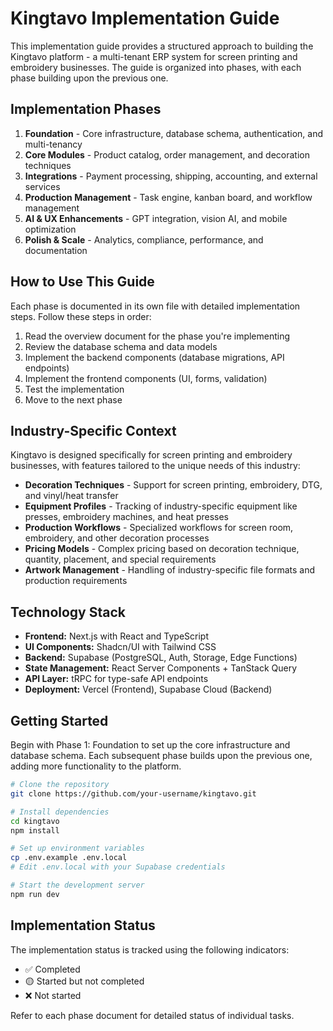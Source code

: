 # Kingtavo Implementation Guide

This implementation guide provides a structured approach to building the Kingtavo platform - a multi-tenant ERP system for screen printing and embroidery businesses. The guide is organized into phases, with each phase building upon the previous one.

## Implementation Phases

1. **Foundation** - Core infrastructure, database schema, authentication, and multi-tenancy
2. **Core Modules** - Product catalog, order management, and decoration techniques
3. **Integrations** - Payment processing, shipping, accounting, and external services
4. **Production Management** - Task engine, kanban board, and workflow management
5. **AI & UX Enhancements** - GPT integration, vision AI, and mobile optimization
6. **Polish & Scale** - Analytics, compliance, performance, and documentation

## How to Use This Guide

Each phase is documented in its own file with detailed implementation steps. Follow these steps in order:

1. Read the overview document for the phase you're implementing
2. Review the database schema and data models
3. Implement the backend components (database migrations, API endpoints)
4. Implement the frontend components (UI, forms, validation)
5. Test the implementation
6. Move to the next phase

## Industry-Specific Context

Kingtavo is designed specifically for screen printing and embroidery businesses, with features tailored to the unique needs of this industry:

- **Decoration Techniques** - Support for screen printing, embroidery, DTG, and vinyl/heat transfer
- **Equipment Profiles** - Tracking of industry-specific equipment like presses, embroidery machines, and heat presses
- **Production Workflows** - Specialized workflows for screen room, embroidery, and other decoration processes
- **Pricing Models** - Complex pricing based on decoration technique, quantity, placement, and special requirements
- **Artwork Management** - Handling of industry-specific file formats and production requirements

## Technology Stack

- **Frontend:** Next.js with React and TypeScript
- **UI Components:** Shadcn/UI with Tailwind CSS
- **Backend:** Supabase (PostgreSQL, Auth, Storage, Edge Functions)
- **State Management:** React Server Components + TanStack Query
- **API Layer:** tRPC for type-safe API endpoints
- **Deployment:** Vercel (Frontend), Supabase Cloud (Backend)

## Getting Started

Begin with Phase 1: Foundation to set up the core infrastructure and database schema. Each subsequent phase builds upon the previous one, adding more functionality to the platform.

```bash
# Clone the repository
git clone https://github.com/your-username/kingtavo.git

# Install dependencies
cd kingtavo
npm install

# Set up environment variables
cp .env.example .env.local
# Edit .env.local with your Supabase credentials

# Start the development server
npm run dev
```

## Implementation Status

The implementation status is tracked using the following indicators:

- ✅ Completed
- 🟡 Started but not completed
- ❌ Not started

Refer to each phase document for detailed status of individual tasks.
